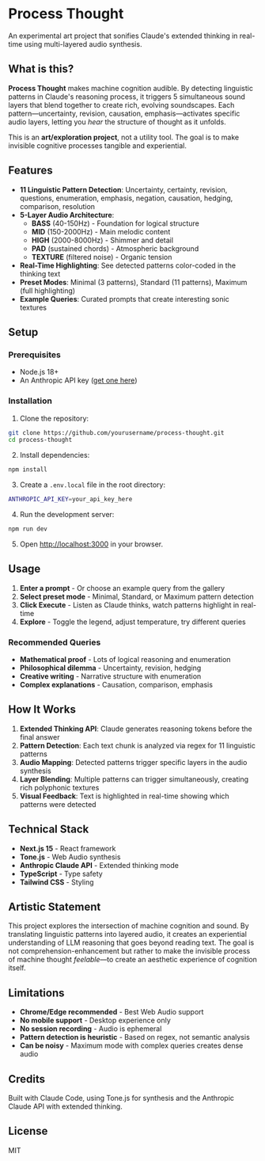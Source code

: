 # Process Thought

An experimental art project that sonifies Claude's extended thinking in real-time using multi-layered audio synthesis.

## What is this?

**Process Thought** makes machine cognition audible. By detecting linguistic patterns in Claude's reasoning process, it triggers 5 simultaneous sound layers that blend together to create rich, evolving soundscapes. Each pattern—uncertainty, revision, causation, emphasis—activates specific audio layers, letting you *hear* the structure of thought as it unfolds.

This is an **art/exploration project**, not a utility tool. The goal is to make invisible cognitive processes tangible and experiential.

## Features

- **11 Linguistic Pattern Detection**: Uncertainty, certainty, revision, questions, enumeration, emphasis, negation, causation, hedging, comparison, resolution
- **5-Layer Audio Architecture**:
  - **BASS** (40-150Hz) - Foundation for logical structure
  - **MID** (150-2000Hz) - Main melodic content
  - **HIGH** (2000-8000Hz) - Shimmer and detail
  - **PAD** (sustained chords) - Atmospheric background
  - **TEXTURE** (filtered noise) - Organic tension
- **Real-Time Highlighting**: See detected patterns color-coded in the thinking text
- **Preset Modes**: Minimal (3 patterns), Standard (11 patterns), Maximum (full highlighting)
- **Example Queries**: Curated prompts that create interesting sonic textures

## Setup

### Prerequisites
- Node.js 18+
- An Anthropic API key ([get one here](https://console.anthropic.com/))

### Installation

1. Clone the repository:
```bash
git clone https://github.com/yourusername/process-thought.git
cd process-thought
```

2. Install dependencies:
```bash
npm install
```

3. Create a `.env.local` file in the root directory:
```bash
ANTHROPIC_API_KEY=your_api_key_here
```

4. Run the development server:
```bash
npm run dev
```

5. Open [http://localhost:3000](http://localhost:3000) in your browser.

## Usage

1. **Enter a prompt** - Or choose an example query from the gallery
2. **Select preset mode** - Minimal, Standard, or Maximum pattern detection
3. **Click Execute** - Listen as Claude thinks, watch patterns highlight in real-time
4. **Explore** - Toggle the legend, adjust temperature, try different queries

### Recommended Queries

- **Mathematical proof** - Lots of logical reasoning and enumeration
- **Philosophical dilemma** - Uncertainty, revision, hedging
- **Creative writing** - Narrative structure with enumeration
- **Complex explanations** - Causation, comparison, emphasis

## How It Works

1. **Extended Thinking API**: Claude generates reasoning tokens before the final answer
2. **Pattern Detection**: Each text chunk is analyzed via regex for 11 linguistic patterns
3. **Audio Mapping**: Detected patterns trigger specific layers in the audio synthesis
4. **Layer Blending**: Multiple patterns can trigger simultaneously, creating rich polyphonic textures
5. **Visual Feedback**: Text is highlighted in real-time showing which patterns were detected

## Technical Stack

- **Next.js 15** - React framework
- **Tone.js** - Web Audio synthesis
- **Anthropic Claude API** - Extended thinking mode
- **TypeScript** - Type safety
- **Tailwind CSS** - Styling

## Artistic Statement

This project explores the intersection of machine cognition and sound. By translating linguistic patterns into layered audio, it creates an experiential understanding of LLM reasoning that goes beyond reading text. The goal is not comprehension-enhancement but rather to make the invisible process of machine thought *feelable*—to create an aesthetic experience of cognition itself.

## Limitations

- **Chrome/Edge recommended** - Best Web Audio support
- **No mobile support** - Desktop experience only
- **No session recording** - Audio is ephemeral
- **Pattern detection is heuristic** - Based on regex, not semantic analysis
- **Can be noisy** - Maximum mode with complex queries creates dense audio

## Credits

Built with Claude Code, using Tone.js for synthesis and the Anthropic Claude API with extended thinking.

## License

MIT
